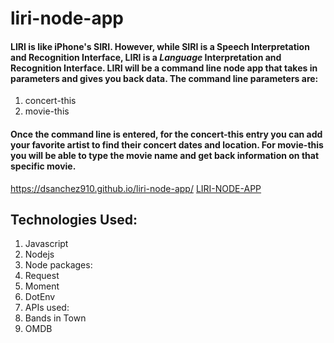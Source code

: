 # liri-node-app

#### LIRI is like iPhone's SIRI. However, while SIRI is a Speech Interpretation and Recognition Interface, LIRI is a _Language_ Interpretation and Recognition Interface. LIRI will be a command line node app that takes in parameters and gives you back data. The command line parameters are:

1. concert-this
1. movie-this

#### Once the command line is entered, for the concert-this entry you can add your favorite artist to find their concert dates and location. For movie-this you will be able to type the movie name and get back information on that specific movie.


https://dsanchez910.github.io/liri-node-app/
[LIRI-NODE-APP](https://dsanchez910.github.io/liri-node-app/)

## Technologies Used:

1. Javascript
1. Nodejs
1. Node packages:
  1. Request
  1. Moment
  1. DotEnv
1. APIs used:
  1. Bands in Town
  1. OMDB




